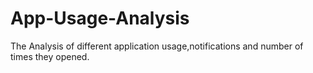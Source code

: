 # App-Usage-Analysis

The Analysis of different application usage,notifications and number of times they opened.

